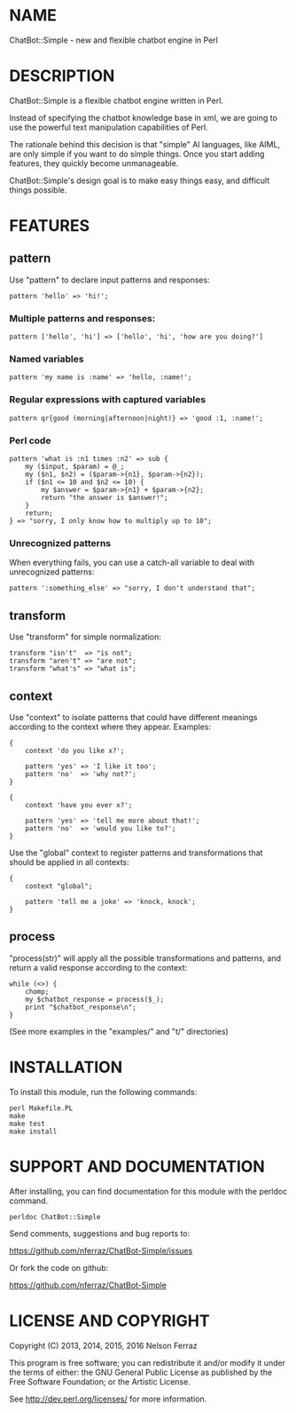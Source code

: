 NAME
====

ChatBot::Simple - new and flexible chatbot engine in Perl


DESCRIPTION
===========

ChatBot::Simple is a flexible chatbot engine written in Perl.

Instead of specifying the chatbot knowledge base in xml, we are
going to use the powerful text manipulation capabilities of Perl.

The rationale behind this decision is that "simple" AI languages,
like AIML, are only simple if you want to do simple things. Once
you start adding features, they quickly become unmanageable.

ChatBot::Simple's design goal is to make easy things easy, and
difficult things possible.


FEATURES
========

pattern
-------

Use "pattern" to declare input patterns and responses:

    pattern 'hello' => 'hi!';


### Multiple patterns and responses:

    pattern ['hello', 'hi'] => ['hello', 'hi', 'how are you doing?']


### Named variables

    pattern 'my name is :name' => 'hello, :name!';


### Regular expressions with captured variables

    pattern qr{good (morning|afternoon|night)} => 'good :1, :name!';


### Perl code

    pattern 'what is :n1 times :n2' => sub {
        my ($input, $param) = @_;
        my ($n1, $n2) = ($param->{n1}, $param->{n2});
        if ($n1 <= 10 and $n2 <= 10) {
            my $answer = $param->{n1} + $param->{n2};
            return "the answer is $answer!";
        }
        return;
    } => "sorry, I only know how to multiply up to 10";

### Unrecognized patterns

When everything fails, you can use a catch-all variable to deal
with unrecognized patterns:

    pattern ':something_else' => "sorry, I don't understand that";


transform
---------

Use "transform" for simple normalization:

    transform "isn't"  => "is not";
    transform "aren't" => "are not";
    transform "what's" => "what is";


context
-------

Use "context" to isolate patterns that could have different meanings
according to the context where they appear. Examples:

    {
        context 'do you like x?';

        pattern 'yes' => 'I like it too';
        pattern 'no'  => 'why not?';
    }

    {
        context 'have you ever x?';

        pattern 'yes' => 'tell me more about that!';
        pattern 'no'  => 'would you like to?';
    }

Use the "global" context to register patterns and transformations that
should be applied in all contexts:

    {
        context "global";

        pattern 'tell me a joke' => 'knock, knock';
    }


process
-------

"process(str)" will apply all the possible transformations and
patterns, and return a valid response according to the context:

    while (<>) {
        chomp;
        my $chatbot_response = process($_);
        print "$chatbot_response\n";
    }

(See more examples in the "examples/" and "t/" directories)


INSTALLATION
============

To install this module, run the following commands:

	perl Makefile.PL
	make
	make test
	make install


SUPPORT AND DOCUMENTATION
=========================

After installing, you can find documentation for this module with the
perldoc command.

    perldoc ChatBot::Simple

Send comments, suggestions and bug reports to:

https://github.com/nferraz/ChatBot-Simple/issues

Or fork the code on github:

https://github.com/nferraz/ChatBot-Simple


LICENSE AND COPYRIGHT
=====================

Copyright (C) 2013, 2014, 2015, 2016 Nelson Ferraz

This program is free software; you can redistribute it and/or modify it
under the terms of either: the GNU General Public License as published
by the Free Software Foundation; or the Artistic License.

See http://dev.perl.org/licenses/ for more information.

